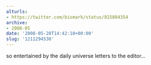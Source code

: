 ```yaml
---
alturls:
- https://twitter.com/bismark/status/815804354
archive:
- 2008-05
date: '2008-05-20T14:42:10+00:00'
slug: '1211294530'
---
```


so entertained by the daily universe letters to the editor...

